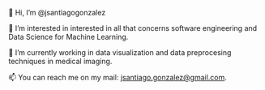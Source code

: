 👋 Hi, I’m @jsantiagogonzalez

👀 I’m interested in interested in all that concerns software engineering and Data Science for Machine Learning.

🌱 I’m currently working in data visualization and data preprocesing techniques in medical imaging.

📫 You can reach me on my mail: jsantiago.gonzalez@gmail.com.


